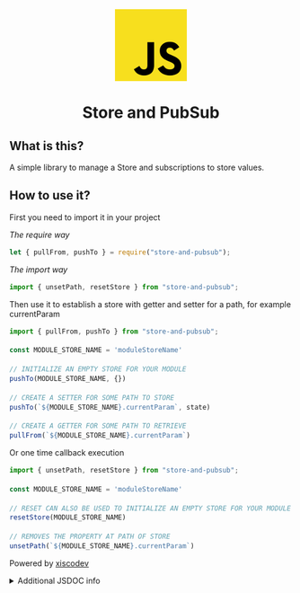 <div style="display: -ms-flexbox; display: -webkit-flex; display: flex; -webkit-flex-direction: row; -ms-flex-direction: row; flex-direction: row; -webkit-flex-wrap: wrap; -ms-flex-wrap: wrap; flex-wrap: wrap; -webkit-justify-content: center; -ms-flex-pack: center; justify-content: center; -webkit-align-content: center; -ms-flex-line-pack: center; align-content: center; -webkit-align-items: center; -ms-flex-align: center; align-items: center;">
  <img style="-webkit-order: 0; -ms-flex-order: 0; order: 0; -webkit-flex: 0 1 auto; -ms-flex: 0 1 auto; flex: 0 1 auto; -webkit-align-self: auto; -ms-flex-item-align: auto; align-self: auto;" src="icon.png" />
</div>

<h1 style="text-align:center;">Store and PubSub</h1>

## What is this?

A simple library to manage a Store and subscriptions to store values.

## How to use it?

First you need to import it in your project

*The require way*

```js
let { pullFrom, pushTo } = require("store-and-pubsub");
```

*The import way*

```js
import { unsetPath, resetStore } from "store-and-pubsub";
```

Then use it to establish a store with getter and setter for a path, for example currentParam

```js
import { pullFrom, pushTo } from "store-and-pubsub";

const MODULE_STORE_NAME = 'moduleStoreName'

// INITIALIZE AN EMPTY STORE FOR YOUR MODULE
pushTo(MODULE_STORE_NAME, {})

// CREATE A SETTER FOR SOME PATH TO STORE
pushTo(`${MODULE_STORE_NAME}.currentParam`, state)

// CREATE A GETTER FOR SOME PATH TO RETRIEVE
pullFrom(`${MODULE_STORE_NAME}.currentParam`)
```

Or one time callback execution

```js
import { unsetPath, resetStore } from "store-and-pubsub";

const MODULE_STORE_NAME = 'moduleStoreName'

// RESET CAN ALSO BE USED TO INITIALIZE AN EMPTY STORE FOR YOUR MODULE
resetStore(MODULE_STORE_NAME)

// REMOVES THE PROPERTY AT PATH OF STORE
unsetPath(`${MODULE_STORE_NAME}.currentParam`)
```

Powered by [xiscodev](https://xisco.dev)

<details>
<summary>Additional JSDOC info</summary>

### JSDOC

<!-- Generated by documentation.js. Update this documentation by updating the source code. -->

##### Table of Contents

*   [pullFrom](#pullfrom)
    *   [Parameters](#parameters)
*   [pushTo](#pushto)
    *   [Parameters](#parameters-1)
*   [unsetPath](#unsetpath)
    *   [Parameters](#parameters-2)
*   [resetStore](#resetstore)
    *   [Parameters](#parameters-3)

#### pullFrom

Retrieves value from stored path.

Type: [Function](https://developer.mozilla.org/docs/Web/JavaScript/Reference/Statements/function)

##### Parameters

*   `path` **any** stored which wants to retrieve value from

Returns **any** can be anything stored at given path

#### pushTo

Push value to path.

Type: [Function](https://developer.mozilla.org/docs/Web/JavaScript/Reference/Statements/function)

##### Parameters

*   `path` **any** stored which wants to push values
*   `newValue` **any** the value to push

Returns **any** the newValue stored to path

#### unsetPath

Removes path stored.

Type: [Function](https://developer.mozilla.org/docs/Web/JavaScript/Reference/Statements/function)

##### Parameters

*   `path` **any** stored which wants to destroy

Returns **[boolean](https://developer.mozilla.org/docs/Web/JavaScript/Reference/Global_Objects/Boolean)** true if unset has been effective, otherwise returns false

#### resetStore

Clears all stored paths and values.

Type: [Function](https://developer.mozilla.org/docs/Web/JavaScript/Reference/Statements/function)

##### Parameters

*   `storeName` **any** to be cleared
*   `initialObject` **any** to populate empty object with initial params, default undefined

